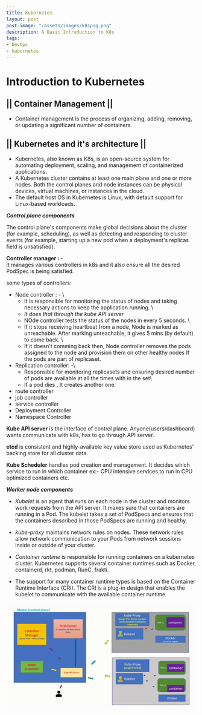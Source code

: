 ```yaml
---
title: Kubernetes
layout: post
post-image: "/assets/images/k8spng.png"
description: A Basic Introduction to K8s
tags:
- DevOps
- kubernetes
---
```


# Introduction to Kubernetes

## || Container Management ||
* Container management is the process of organizing, adding, removing, or updating a significant number of containers.
## || Kubernetes and  it's architecture ||
* Kubernetes, also known as K8s, is an open-source system for automating deployment, scaling, and management of containerized applications.
* A Kubernetes cluster contains at least one main plane and one or more nodes. Both the control planes and node instances can be physical devices, virtual machines, or instances in the cloud.
* The default host OS in Kubernetes is Linux, with default support for Linux-based workloads.

***Control plane components***

The control plane's components make global decisions about the cluster (for example, scheduling), as well as detecting and responding to cluster events (for example, starting up a new pod when a deployment's replicas field is unsatisfied).

**Controller manager : -** \
It manages various controllers in k8s and it also ensure all the desired PodSpec is being satisfied.


some types of controllers:
* Node controller : - \
  - It is responsible for monitoring the status of nodes and taking necessary actions to keep the application running. \
  - *It does that through the kube API server*
  - NOde controller tests the status of the nodes 
    in every 5 seconds. \
  - If it stops receiving heartbeat from a node,   Node is marked as unreachable. After marking 
   unreachable, it gives 5 mins (by default) to come back. \
   - If it doesn't comming back then, Node controller removes the pods assigned to the node and provision them on other healthy nodes If the pods are part of replicaset.
* Replication controller: -\
    - Responsible for monitoring replicasets and ensuring desired number of pods are available at all the times with in the set\
    - If a pod dies , It creates another one.
* route controller
* job controller
* service controller
* Deployment Controller
* Namespace Controller

**Kube API server** is the interface of control plane. Anyone(users/dashboard) wants communicate with k8s, has to go through API server.

**etcd** is consistent and highly-available key value store used as Kubernetes' backing store for all cluster data.

**Kube Scheduler** handles pod creation and management. It decides which service to run in which container ex:- CPU intensive services to run in CPU optimized containers etc.

***Worker node components***

* *Kubelet* is an agent that runs on each node in the cluster and monitors work requests from the API server. It makes sure that containers are running in a Pod. The kubelet takes a set of PodSpecs and ensures that the containers described in those PodSpecs are running and healthy.

* *kube-proxy* maintains network rules on nodes. These network rules allow network communication to your Pods from network sessions inside or outside of your cluster.

* *Container runtime* is responsible for running containers on a kubernetes cluster. Kubernetes supports several container runtimes such as Docker, containerd, rkt, podman, RunC, frakti.
* The support for many container runtime types is based on the Container Runtime Interface (CRI). The CRI is a plug-in design that enables the kubelet to communicate with the available container runtime.

![Architecture overview](/assets/images/K8s_Animation.gif)
